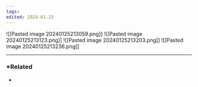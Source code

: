 ```yaml
---
tags: 
edited: 2024-01-25
---
```

![[Pasted image 20240125213059.png]]
![[Pasted image 20240125213123.png]]
![[Pasted image 20240125213203.png]]
![[Pasted image 20240125213236.png]]

---
### *Related
- 
